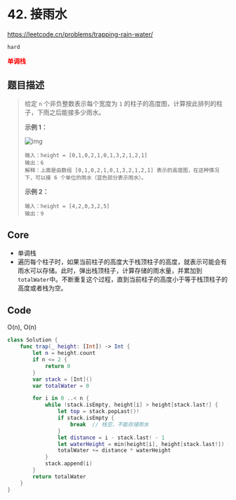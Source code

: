 # 42. 接雨水

https://leetcode.cn/problems/trapping-rain-water/

`hard`

**<font color=red>单调栈</font>**

## 题目描述

> 给定 `n` 个非负整数表示每个宽度为 `1` 的柱子的高度图，计算按此排列的柱子，下雨之后能接多少雨水。
>
>  
>
> **示例 1：**
>
> ![img](https://assets.leetcode-cn.com/aliyun-lc-upload/uploads/2018/10/22/rainwatertrap.png)
>
> ```
> 输入：height = [0,1,0,2,1,0,1,3,2,1,2,1]
> 输出：6
> 解释：上面是由数组 [0,1,0,2,1,0,1,3,2,1,2,1] 表示的高度图，在这种情况下，可以接 6 个单位的雨水（蓝色部分表示雨水）。 
> ```
>
> **示例 2：**
>
> ```
> 输入：height = [4,2,0,3,2,5]
> 输出：9
> ```

## Core

- 单调栈
- 遍历每个柱子时，如果当前柱子的高度大于栈顶柱子的高度，就表示可能会有雨水可以存储。此时，弹出栈顶柱子，计算存储的雨水量，并累加到`totalWater`中。不断重复这个过程，直到当前柱子的高度小于等于栈顶柱子的高度或者栈为空。

## Code

O(n), O(n)

```swift
class Solution {
    func trap(_ height: [Int]) -> Int {
        let n = height.count
        if n <= 2 {
            return 0
        }
        var stack = [Int]()
        var totalWater = 0

        for i in 0 ..< n {
            while !stack.isEmpty, height[i] > height[stack.last!] {
                let top = stack.popLast()!
                if stack.isEmpty {
                    break  // 栈空，不能存储雨水
                }
                let distance = i - stack.last! - 1
                let waterHeight = min(height[i], height[stack.last!]) - height[top]
                totalWater += distance * waterHeight
            }
            stack.append(i)
        }
        return totalWater
    }
}
```

